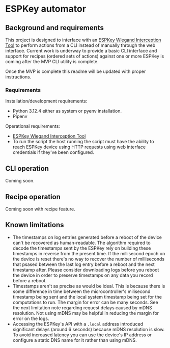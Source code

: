 # ESPKey automator

## Background and requirements

This project is designed to interface with an [ESPKey Wiegand Interception Tool](https://www.redteamtools.com/espkey) to perform actions from a CLI instead of manually through the web interface. Current work is underway to provide a basic CLI interface and support for recipes (ordered sets of actions) against one or more ESPKey is coming after the MVP CLI utility is complete.

Once the MVP is complete this readme will be updated with proper instructions.


### Requirements

Installation/development requirements:
* Python 3.12.4 either as system or pyenv installation.
* Pipenv

Operational requirements:
* [ESPKey Wiegand Interception Tool](https://www.redteamtools.com/espkey)
* To run the script the host running the script must have the ability to reach ESPKey device using HTTP requests using web interface credentials if they've been configured.

## CLI operation

Coming soon.

## Recipe operation

Coming soon with recipe feature.

## Known limitations

* The timestamps on log entries generated before a reboot of the device can't be recovered as human-readable. The algorithm required to decode the timestamps sent by the ESPKey rely on building these timestamps in reverse from the present time. If the millisecond epoch on the device is reset there's no way to recover the number of milliseconds that psased between the last log entry before a reboot and the next timestamp after. Please consider downloading logs before you reboot the device in order to preserve timestamps on any data you record before a reboot.
* Timestamps aren't as precise as would be ideal. This is because there is some difference in time between the microcontroller's milisecond timestamp being sent and the local system timestamp being set for the computations to run. The margin for error can be many seconds. See the next limitation note regarding request delays caused by mDNS resolution. Not using mDNS may be helpful in reducing the margin for error on the logs.
* Accessing the ESPKey's API with a `.local` address introduced significant delays (around 6 seconds) because mDNS resolution is slow. To avoid increased latency you can use the device's IP address or configure a static DNS name for it rather than using mDNS.